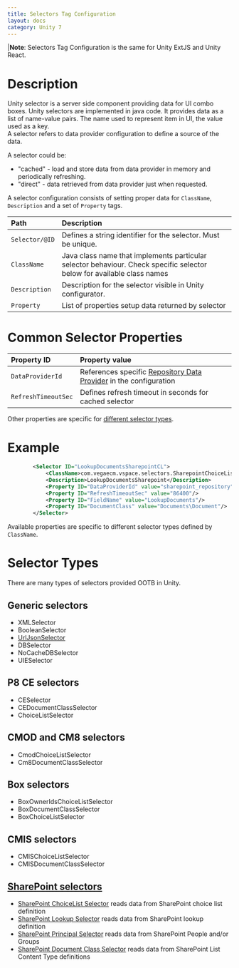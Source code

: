 ```yaml
---
title: Selectors Tag Configuration
layout: docs
category: Unity 7
---
```

|**Note**: Selectors Tag Configuration is the same for Unity ExtJS and Unity React.

# Description
Unity selector is a server side component providing data for UI combo boxes. Unity selectors are implemented in java code.
It provides data as a list of name-value pairs. The name used to represent item in UI, the value used as a key.   
A selector refers to data provider configuration to define a source of the data.

A selector could be:

 - "cached" - load and store data from data provider in memory and periodically refreshing.
 - "direct" - data retrieved from data provider just when requested.   

A selector configuration consists of setting proper data for `ClassName`, `Description` and a set of `Property` tags.
 
| Path          | Description                                 |
|:--------------|:--------------------------------------------|
| `Selector/@ID`   | Defines a string identifier for the selector. Must be unique. |
| `ClassName`      | Java class name that implements particular selector behaviour. Check specific selector below for available class names|  
| `Description`    | Description for the selector visible in Unity configurator. |
| `Property` | List of properties setup data returned by selector   

# Common Selector Properties

| Property ID | Property value                  |
|:------------|:--------------------------------|
|`DataProviderId`| References specific [Repository Data Provider](../repository-data-providers.md) in the configuration|
|`RefreshTimeoutSec`| Defines refresh timeout in seconds for cached selector |


Other properties are specific for [different selector types](#selector-types). 

# Example

```xml
        <Selector ID="LookupDocumentsSharepointCL">
            <ClassName>com.vegaecm.vspace.selectors.SharepointChoiceListSelector</ClassName>
            <Description>LookupDocumentsSharepoint</Description>
            <Property ID="DataProviderId" value="sharepoint_repository"/>
            <Property ID="RefreshTimeoutSec" value="86400"/>
            <Property ID="FieldName" value="LookupDocuments"/>
            <Property ID="DocumentClass" value="Documents\Document"/>
        </Selector>
```
Available properties are specific to different selector types defined by `ClassName`.
    
# Selector Types  

There are many types of selectors provided OOTB in Unity.  

## Generic selectors
    
- XMLSelector 
- BooleanSelector
- [UrlJsonSelector](selectors-tag/json-selector.md)
- DBSelector
- NoCacheDBSelector
- UIESelector

## P8 CE selectors

- CESelector 
- CEDocumentClassSelector 
- ChoiceListSelector 

## CMOD and CM8 selectors

- CmodChoiceListSelector 
- Cm8DocumentClassSelector

## Box selectors

- BoxOwnerIdsChoiceListSelector 
- BoxDocumentClassSelector 
- BoxChoiceListSelector 

## CMIS selectors

- CMISChoiceListSelector 
- CMISDocumentClassSelector 
 
## [SharePoint selectors](selectors-tag/sharepoint-selectors.md) 

- [SharePoint ChoiceList Selector](selectors-tag/sharepoint-selectors.md#sharepoint-choice-list-selector) reads data from SharePoint choice list definition 
- [SharePoint Lookup Selector](selectors-tag/sharepoint-selectors.md#sharepoint-lookup-selector) reads data from SharePoint lookup definition
- [SharePoint Principal Selector](selectors-tag/sharepoint-selectors.md#sharepoint-principal-selector) reads data from SharePoint People and/or Groups
- [SharePoint Document Class Selector](selectors-tag/sharepoint-selectors.md#sharepoint-document-class-selector) reads data from SharePoint List Content Type definitions 
